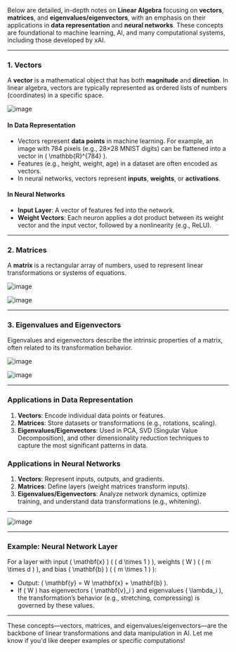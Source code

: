 Below are detailed, in-depth notes on **Linear Algebra** focusing on **vectors**, **matrices**, and **eigenvalues/eigenvectors**, with an emphasis on their applications in **data representation** and **neural networks**. These concepts are foundational to machine learning, AI, and many computational systems, including those developed by xAI.

---

### 1. Vectors
A **vector** is a mathematical object that has both **magnitude** and **direction**. In linear algebra, vectors are typically represented as ordered lists of numbers (coordinates) in a specific space.

![image](https://github.com/user-attachments/assets/756834bc-7587-4e88-8a23-f90ac531cebe)


#### In Data Representation
- Vectors represent **data points** in machine learning. For example, an image with 784 pixels (e.g., 28×28 MNIST digits) can be flattened into a vector in \( \mathbb{R}^{784} \).
- Features (e.g., height, weight, age) in a dataset are often encoded as vectors.
- In neural networks, vectors represent **inputs**, **weights**, or **activations**.

#### In Neural Networks
- **Input Layer**: A vector of features fed into the network.
- **Weight Vectors**: Each neuron applies a dot product between its weight vector and the input vector, followed by a nonlinearity (e.g., ReLU).

---

### 2. Matrices
A **matrix** is a rectangular array of numbers, used to represent linear transformations or systems of equations.

![image](https://github.com/user-attachments/assets/f8715e2d-329e-4c98-a12c-6b2eed9854c8)

![image](https://github.com/user-attachments/assets/5212fc18-494a-4e9a-82d6-5a538a42fc7a)

---

### 3. Eigenvalues and Eigenvectors
Eigenvalues and eigenvectors describe the intrinsic properties of a matrix, often related to its transformation behavior.

![image](https://github.com/user-attachments/assets/5a65553b-9eae-48ea-98e3-372d8483262d)


![image](https://github.com/user-attachments/assets/93fabffd-ae11-4006-a4f6-1604ed134af7)


---

### Applications in Data Representation
1. **Vectors**: Encode individual data points or features.
2. **Matrices**: Store datasets or transformations (e.g., rotations, scaling).
3. **Eigenvalues/Eigenvectors**: Used in PCA, SVD (Singular Value Decomposition), and other dimensionality reduction techniques to capture the most significant patterns in data.

### Applications in Neural Networks
1. **Vectors**: Represent inputs, outputs, and gradients.
2. **Matrices**: Define layers (weight matrices transform inputs).
3. **Eigenvalues/Eigenvectors**: Analyze network dynamics, optimize training, and understand data transformations (e.g., whitening).

---

![image](https://github.com/user-attachments/assets/31fdb941-7555-4a33-aeb5-da65cb5a1721)

---

### Example: Neural Network Layer
For a layer with input \( \mathbf{x} \) ( \( d \times 1 \) ), weights \( W \) ( \( m \times d \) ), and bias \( \mathbf{b} \) ( \( m \times 1 \) ):
- Output: \( \mathbf{y} = W \mathbf{x} + \mathbf{b} \).
- If \( W \) has eigenvectors \( \mathbf{v}_i \) and eigenvalues \( \lambda_i \), the transformation’s behavior (e.g., stretching, compressing) is governed by these values.

---

These concepts—vectors, matrices, and eigenvalues/eigenvectors—are the backbone of linear transformations and data manipulation in AI. Let me know if you'd like deeper examples or specific computations!
